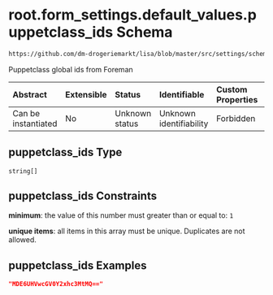# root.form_settings.default_values.puppetclass_ids Schema

```txt
https://github.com/dm-drogeriemarkt/lisa/blob/master/src/settings/schema.json#/properties/form_settings/properties/default_values/properties/puppetclass_ids
```

Puppetclass global ids from Foreman

| Abstract            | Extensible | Status         | Identifiable            | Custom Properties | Additional Properties | Access Restrictions | Defined In                                                                              |
| :------------------ | :--------- | :------------- | :---------------------- | :---------------- | :-------------------- | :------------------ | :-------------------------------------------------------------------------------------- |
| Can be instantiated | No         | Unknown status | Unknown identifiability | Forbidden         | Allowed               | none                | [settings.schema.json*](../../src/settings/settings.schema.json "open original schema") |

## puppetclass_ids Type

`string[]`

## puppetclass_ids Constraints

**minimum**: the value of this number must greater than or equal to: `1`

**unique items**: all items in this array must be unique. Duplicates are not allowed.

## puppetclass_ids Examples

```json
"MDE6UHVwcGV0Y2xhc3MtMQ=="
```
